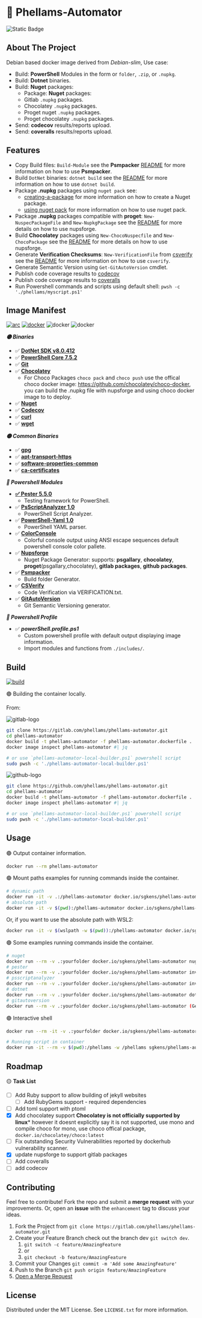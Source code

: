 # 🐳  Phellams-Automator

![Static Badge][license-badge]

## About The Project

Debian based docker image derived from *Debian-slim*, Use case:
 - Build: **PowerShell** Modules in the form or `folder`, `.zip`, or `.nupkg`.
 - Build: **Dotnet** binaries.
 - Build: **Nuget** packages:
   - Package: **Nuget** packages:
   - Gitlab `.nupkg` packages.
   - Chocolatey `.nupkg` packages.
   - Proget nuget `.nupkg` packages.
   - Proget chocolatey `.nupkg` packages.
 - Send: **codecov** results/reports upload.
 - Send: **coveralls** results/reports upload.

## Features

 - Copy Build files: `Build-Module` see the **Psmpacker** [README](https://github.com/phellams/psmpacker/blob/main/README.md) for more information on how to use **Psmpacker**.
 - Build `DotNet` binaries: `dotnet build` see the [README](https://docs.microsoft.com/en-us/dotnet/core/tools/dotnet-build) for more information on how to use `dotnet build`.
 - Package **.nupkg** packages using `nuget pack` see:
    - [creating-a-package](https://learn.microsoft.com/en-us/nuget/create-packages/creating-a-package) for more information on how to create a Nuget package.
    - [using nuget pack](https://learn.microsoft.com/en-us/nuget/reference/cli-reference/cli-ref-pack) for more information on how to use nuget pack.
 - Package **.nupkg** packages compatible with **proget**: `New-NuspecPackageFile` and `New-NupkgPackage` see the [README](https://github.com/phellams/nupsforge/blob/main/README.md) for more details on how to use nupsforge.
 - Build **Chocolatey** packages using `New-ChocoNuspecfile` and `New-ChocoPackage` see the [README](https://github.com/phellams/nupsforge/blob/main/README.md) for more details on how to use nupsforge.
 - Generate **Verification Checksums**: `New-VerificationFile` from [csverify](https://github.com/sgkens/csverify) see the [README](https://github.com/phellams/csverify/blob/main/README.md) for more information on how to use `csverify`.
 - Generate Semantic Version using `Get-GitAutoVersion` cmdlet. 
 - Publish code coverage results to [codecov](https://codecov.io)
 - Publish code coverage results to [coveralls](https://coveralls.io)
 - Run Powershell commands and scripts using default shell: `pwsh -c './phellams/myscript.ps1'`


## Image Manifest

[![arc][arc-version]][arc-url] [![docker][docker-version]][docker-url] ![docker][docker-size] ![docker][docker-pulls]


***🟣 Binaries***
- ✅ [**DotNet SDK v8.0.412**](https://dotnet.microsoft.com/download/dotnet-core/current)
- ✅ [**PowerShell Core 7.5.2**](https://github.com/PowerShell/PowerShell)
- ✅ [**Git**](https://git-scm.com/)
- ✅ [**Chocolatey**](https://chocolatey.org/)
  - For Choco Packages `choco pack` and `choco push` use the offical choco docker image: https://github.com/chocolatey/choco-docker, you can build the .nupkg file with nupsforge and using choco docker image to to deploy.
- ✅ [**Nuget**](https://www.nuget.org/downloads)
- ✅ [**Codecov**](https://codecov.io)
- ✅ [**curl**](https://everything.curl.dev/)
- ✅ [**wget**](https://www.gnu.org/software/wget/)

***🟡 Common Binaries***
- ✅ [**gpg**](https://www.gnupg.org/)
- ✅ [**apt-transport-https**](https://packages.debian.org/bookworm/apt-transport-https)
- ✅ [**software-properties-common**](https://packages.debian.org/bookworm/software-properties-common)
- ✅ [**ca-certificates**](https://packages.debian.org/bookworm/ca-certificates)

***🔵 Powershell Modules***
- [**✅ Pester 5.5.0**](https://github.com/pester/Pester)
  - Testing framework for PowerShell.
- ✅ [**PsScriptAnalyzer 1.0**](https://github.com/PowerShell/Psscriptanalyzer)
  - PowerShell Script Analyzer.
- ✅ [**PowerShell-Yaml 1.0**](https://github.com/cloudbase/powershell-yaml) 
  - PowerShell YAML parser.
- ✅ [**ColorConsole**](https://github.com/phellams/colorconsole)
  - Colorful console output using ANSI escape sequences default powershell console color pallete.
- ✅ [**Nupsforge**](https://github.com/phellams/nupsforge)
  - Nuget Package Generator: supports: **psgallary**, **chocolatey**, **proget**(psgallary,chocolatey), **gitlab packages**, **github packages**.
- ✅ [**Psmpacker**](https://github.com/phellams/psmpacker)
  - Build folder Generator.
- ✅ [**CSVerify**](https://github.com/phellams/csverify)
  - Code Verification via VERIFICATION.txt.
- ✅ [**GitAutoVersion**](https://github.com/phellams/CommitFusion/blob/main/src/Get-GitAutoVersion.psm1)
  - Git Semantic Versioning generator.

***🔵 Powershell Profile***
- ✅ ***powerShell.profile.ps1***
  - Custom powershell profile with default output displaying image information.
  - Import modules and functions from `./includes/`.

## Build

[![build][build-status]][build-url]

🟣 Building the container locally.

From:

![gitlab-logo][gitlab-badge]

```bash
git clone https://gitlab.com/phellams/phellams-automator.git
cd phellams-automator
docker build -t phellams-automator -f phellams-automator.dockerfile .
docker image inspect phellams-automator #| jq

# or use `phellams-automator-local-builder.ps1` powershell script
sudo pwsh -c './phellams-automator-local-builder.ps1'
``` 

![github-logo][github-badge]

```bash
git clone https://github.com/phellams/phellams-automator.git
cd phellams-automator
docker build -t phellams-automator -f phellams-automator.dockerfile .
docker image inspect phellams-automator #| jq

# or use `phellams-automator-local-builder.ps1` powershell script
sudo pwsh -c './phellams-automator-local-builder.ps1'
```

## Usage

🟣 Output container information.

```bash
docker run --rm phellams-automator
```

🟢 Mount paths examples for running commands inside the container.

```bash
# dynamic path
docker run -it -v .:/phellams-automator docker.io/sgkens/phellams-automator
# absolute path
docker run -it -v $(pwd):/phellams-automator docker.io/sgkens/phellams-automator
```
Or, if you want to use the absolute path with WSL2:

```bash 
docker run -it -v $(wslpath -w $(pwd)):/phellams-automator docker.io/sgkens/phellams-automator
```


🟣 Some examples running commands inside the container.

```bash
# nuget
docker run --rm -v .:yourfolder docker.io/sgkens/phellams-automator nuget pack ./
# pester
docker run --rm -v .:yourfolder docker.io/sgkens/phellams-automator invoke-pester -script .\tests\tests.ps1
# psscriptanalyzer
docker run --rm -v .:yourfolder docker.io/sgkens/phellams-automator invoke-psscriptanalyzer -script .\tests\tests.ps1
# dotnet
docker run --rm -v .:yourfolder docker.io/sgkens/phellams-automator dotnet build
# gitautoversion
docker run --rm -v .:yourfolder docker.io/sgkens/phellams-automator (Get-Gitautoversion).Version
```

🟣 Interactive shell

```bash
docker run --rm -it -v .:yourfolder docker.io/sgkens/phellams-automator:latest

# Running script in container
docker run -it --rm -v $(pwd):/phellams -w /phellams sgkens/phellams-automator:latest pwsh -c './phellams/myscript.ps1'
```

<!-- ROADMAP -->
## Roadmap

🟡 **Task List**

- [ ] Add Ruby support to allow building of jekyll websites
  - [ ] Add RubyGems support - required dependencies
- [ ] Add toml support with ptoml
- [x] Add chocolatey support **Chocolatey is not officially supported by linux*** however it doesnt explicitly say it is not supported, use mono and compile choco for mono, use choco offical package, `docker.io/chocolatey/choco:latest`
- [ ] Fix outstanding Security Vulnerabilities reported by dockerhub vulnerability scanner. 
- [x] update nupsforge to support gitlab packages
- [ ] Add coveralls
- [ ] add codecov

## Contributing

Feel free to contribute!  Fork the repo and submit a **merge request** with your improvements.  Or, open an **issue** with the `enhancement` tag to discuss your ideas.

1. Fork the Project from `git clone https://gitlab.com/phellams/phellams-automator.git`
2. Create your Feature Branch check out the branch dev `git switch dev`.
   1. `git switch -c feature/AmazingFeature`
   2. or 
   3. `git checkout -b feature/AmazingFeature`
3. Commit your Changes `git commit -m 'Add some AmazingFeature'`
4. Push to the Branch `git push origin feature/AmazingFeature`
5. [Open a Merge Request](https://gitlab.com/phellams/phellams-automator/-/merge_requests/new)

<!-- LICENSE -->
## License

Distributed under the MIT License. See `LICENSE.txt` for more information.


<!-- MARKDOWN LINKS & IMAGES -->
[arc-version]: https://img.shields.io/badge/Debian-12.9_slim-cyan?logo=ubuntu&color=%232D2D34&labelcolor=red&style=for-the-badge
[arc-url]: https://hub.docker.com/r/sgkens/phellams-automator
[docker-version]: https://img.shields.io/docker/v/sgkens/phellams-automator?style=for-the-badge&logo=docker&logoColor=%233478BD&logoSize=auto&labelColor=%232D2D34&color=%23446878
[docker-url]: https://hub.docker.com/r/sgkens/phellams-automator/tags
[docker-size]: https://img.shields.io/docker/image-size/sgkens/phellams-automator?style=for-the-badge&logo=docker&logoColor=%233478BD&logoSize=auto&labelColor=%232D2D34&color=%23446878
[docker-pulls]: https://img.shields.io/docker/pulls/sgkens/phellams-automator?style=for-the-badge&logo=docker&logoColor=%233478BD&logoSize=auto&labelColor=%232D2D34&color=%23446878
[build-status]: https://img.shields.io/gitlab/pipeline-status/phellams%2Fphellams-automator?style=for-the-badge&logo=Gitlab&logoColor=%233478BD&labelColor=%232D2D34
[build-url]: https://gitlab.com/phellams/phellams-automator/-/pipelines
[gitlab-badge]: https://img.shields.io/badge/gitlab-4B0082?style=for-the-badge&logo=gitlab&logoColor=orange
[github-badge]: https://img.shields.io/badge/github-383838?style=for-the-badge&logo=github&logoColor=white
[license-badge]: https://img.shields.io/badge/License-MIT-Blue?style=for-the-badge&labelColor=%232D2D34&color=%2317202a


